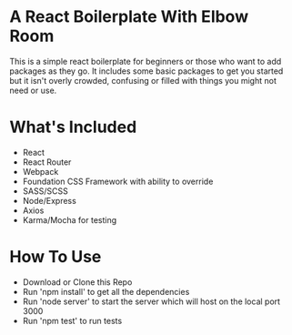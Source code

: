 A React Boilerplate With Elbow Room
===================================
This is a simple react boilerplate for beginners or those who want to add packages as they go. It includes some basic packages to get you started but it isn't overly crowded, confusing or filled with things you might not need or use.

What's Included
===============
- React
- React Router
- Webpack
- Foundation CSS Framework with ability to override
- SASS/SCSS
- Node/Express
- Axios
- Karma/Mocha for testing

How To Use
==========
- Download or Clone this Repo
- Run 'npm install' to get all the dependencies
- Run 'node server' to start the server which will host on the local port 3000
- Run 'npm test' to run tests
